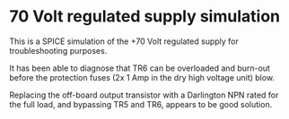 # 70 Volt regulated supply simulation

This is a SPICE simulation of the +70 Volt regulated supply for troubleshooting purposes.

It has been able to diagnose that TR6 can be overloaded and burn-out before the protection fuses (2x 1 Amp in the dry high voltage unit) blow.

Replacing the off-board output transistor with a Darlington NPN rated for the full load, and bypassing TR5 and TR6, appears to be good solution.